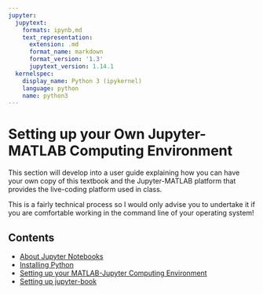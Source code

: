 ```yaml
---
jupyter:
  jupytext:
    formats: ipynb,md
    text_representation:
      extension: .md
      format_name: markdown
      format_version: '1.3'
      jupytext_version: 1.14.1
  kernelspec:
    display_name: Python 3 (ipykernel)
    language: python
    name: python3
---
```


# Setting up your Own Jupyter-MATLAB Computing Environment

This section will develop into a user guide explaining how you can have your own copy of this textbook and the Jupyter-MATLAB platform that provides the live-coding platform used in class.

This is a fairly technical process so I would only advise you to undertake it if you are comfortable working in the command line of your operating system!

## Contents

* [About Jupyter Notebooks](jupyter)
* [Installing Python](python)
* [Setting up your MATLAB-Jupyter Computing Environment](setup)
* [Setting up jupyter-book](jupyter-book)

